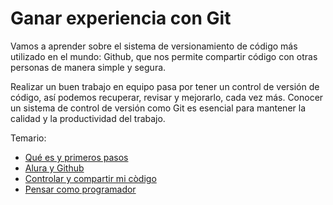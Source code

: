 # Ganar experiencia con Git
Vamos a aprender sobre el sistema de versionamiento de código más utilizado en el mundo: Github, que nos permite compartir código con otras personas de manera simple y segura.

Realizar un buen trabajo en equipo pasa por tener un control de versión de código, así podemos recuperar, revisar y mejorarlo, cada vez más. Conocer un sistema de control de versión como Git es esencial para mantener la calidad y la productividad del trabajo.

Temario: 
 - [Qué es y primeros pasos](./)
 - [Alura y Github](./)
 - [Controlar y compartir mi còdigo](./)
 - [Pensar como programador](./)
